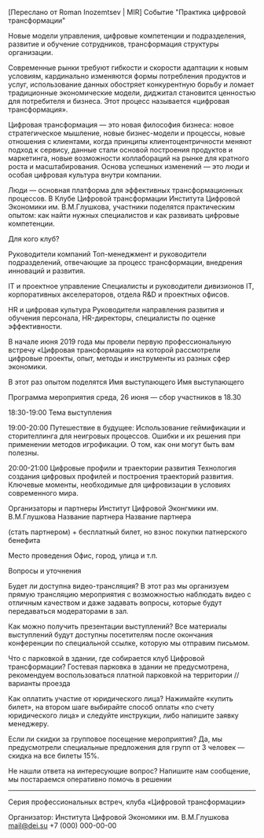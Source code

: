 [Переслано от Roman Inozemtsev | MIR]
Событие "Практика цифровой трансформации"

Новые модели управления, цифровые компетенции и подразделения, развитие и обучение сотрудников, трансформация структуры организации.

Современные рынки требуют гибкости и скорости адаптации к новым условиям, кардинально изменяются формы потребления продуктов и услуг, использование данных обостряет конкурентную борьбу и ломает традиционные экономические модели, диджитал становится ценностью для потребителя и бизнеса. Этот процесс называется «цифровая трансформация». 

Цифровая трансформация — это новая философия бизнеса: новое стратегическое мышление, новые бизнес-модели и процессы, новые отношения с клиентами, когда принципы клиентоцентричности меняют подход к сервису, данные стали основой построения продуктов и маркетинга, новые возможности коллабораций на рынке для кратного роста и масштабирования. Основа успешных изменений — это люди и особая цифровая культура внутри компании.

Люди — основная платформа для эффективных трансформационных процессов. В Клубе Цифровой трансформации Института Цифровой Экономики им. В.М.Глушкова, участники поделятся практическим опытом: как найти нужных специалистов и как развивать цифровые компетенции.

Для кого клуб?

Руководители компаний
Топ-менеджмент и руководители подразделений, отвечающие за процесс трансформации, внедрения инноваций и развития.

IT и проектное управление
Специалисты и руководители дивизионов IT, корпоративных акселераторов, отдела R&D и проектных офисов.

HR и цифровая культура
Руководители направления развития и обучения персонала, HR-директоры, специалисты по оценке эффективности.

В начале июня 2019 года мы провели первую профессиональную встречу «Цифровая трансформация» на которой рассмотрели цифровые проекты, опыт, методы и инструменты из разных сфер экономики.

В этот раз опытом поделятся
Имя выступающего
Имя выступающего

Программа мероприятия
среда, 26 июня — сбор участников в 18.30

18:30-19:00
Тема выступления

19:00-20:00
Путешествие в будущее: Использование геймификации и сторителлинга для неигровых процессов.
Ошибки и их решения при применении методов игрофикации. О том, как они могут быть вам полезны.

20:00-21:00
Цифровые профили и траектории развития
Технология создания цифровых профилей и построения траекторий развития. Ключевые моменты, необходимые для цифровизации в условиях современного мира.

Организаторы и партнеры
Институт Цифровой Эконгмики им. В.М.Глушкова
Название партнера
Название партнера

(стать партнером) + бесплатный билет, но взнос покупки патнерского бенефита

Место проведения
Офис, город, улица и т.п.

Вопросы и уточнения

Будет ли доступна видео-трансляция?
В этот раз мы организуем прямую трансляцию мероприятия с возможностью наблюдать видео с отличным качеством и даже задавать вопросы, которые будут передаваться модераторами в зал.

Как можно получить презентации выступлений?
Все материалы выступлений будут доступны посетителям после окончания конференции по специальной ссылке, которую мы отправим письмом.

Что с парковкой в здании, где собирается клуб Цифровой трансформации?
Гостевая парковка в здании не предусмотрена, рекомендуем воспользоваться платной парковкой на территории // варианты проезда

Как оплатить участие от юридического лица?
Нажимайте «купить билет», на втором шаге выбирайте способ оплаты «по счету юридического лица» и следуйте инструкции, либо напишите заявку менеджеру.

Если ли скидки за групповое посещение мероприятия?
Да, мы предусмотрели специальные предложения для групп от 3 человек — скидка на все билеты 15%.

Не нашли ответа на интересующие вопрос?
Напишите нам сообщение, мы постараемся оперативно помочь в решении

-----

Серия профессиональных встреч, клуба «Цифровой трансформации»

Организатор: Института Цифровой Экономики им. В.М.Глушкова
mail@dei.su
+7 (000) 000-00-00
